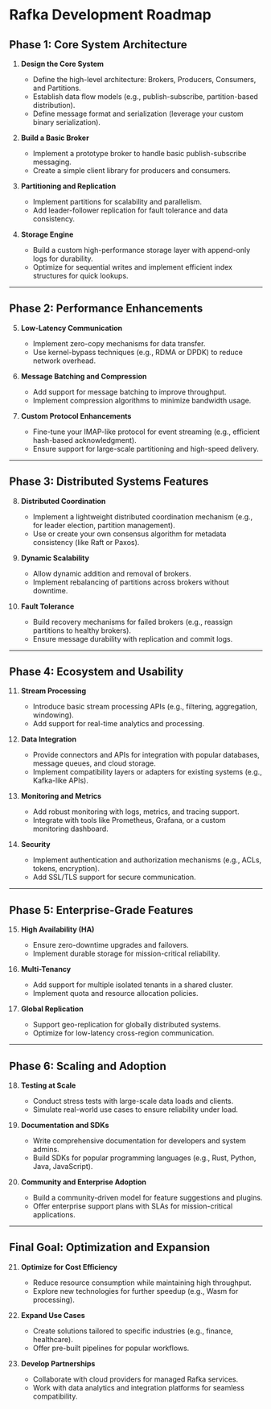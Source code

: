 # Rafka Development Roadmap

## **Phase 1: Core System Architecture**
1. **Design the Core System**
   - Define the high-level architecture: Brokers, Producers, Consumers, and Partitions.
   - Establish data flow models (e.g., publish-subscribe, partition-based distribution).
   - Define message format and serialization (leverage your custom binary serialization).

2. **Build a Basic Broker**
   - Implement a prototype broker to handle basic publish-subscribe messaging.
   - Create a simple client library for producers and consumers.

3. **Partitioning and Replication**
   - Implement partitions for scalability and parallelism.
   - Add leader-follower replication for fault tolerance and data consistency.

4. **Storage Engine**
   - Build a custom high-performance storage layer with append-only logs for durability.
   - Optimize for sequential writes and implement efficient index structures for quick lookups.

---

## **Phase 2: Performance Enhancements**
5. **Low-Latency Communication**
   - Implement zero-copy mechanisms for data transfer.
   - Use kernel-bypass techniques (e.g., RDMA or DPDK) to reduce network overhead.

6. **Message Batching and Compression**
   - Add support for message batching to improve throughput.
   - Implement compression algorithms to minimize bandwidth usage.

7. **Custom Protocol Enhancements**
   - Fine-tune your IMAP-like protocol for event streaming (e.g., efficient hash-based acknowledgment).
   - Ensure support for large-scale partitioning and high-speed delivery.

---

## **Phase 3: Distributed Systems Features**
8. **Distributed Coordination**
   - Implement a lightweight distributed coordination mechanism (e.g., for leader election, partition management).
   - Use or create your own consensus algorithm for metadata consistency (like Raft or Paxos).

9. **Dynamic Scalability**
   - Allow dynamic addition and removal of brokers.
   - Implement rebalancing of partitions across brokers without downtime.

10. **Fault Tolerance**
    - Build recovery mechanisms for failed brokers (e.g., reassign partitions to healthy brokers).
    - Ensure message durability with replication and commit logs.

---

## **Phase 4: Ecosystem and Usability**
11. **Stream Processing**
    - Introduce basic stream processing APIs (e.g., filtering, aggregation, windowing).
    - Add support for real-time analytics and processing.

12. **Data Integration**
    - Provide connectors and APIs for integration with popular databases, message queues, and cloud storage.
    - Implement compatibility layers or adapters for existing systems (e.g., Kafka-like APIs).

13. **Monitoring and Metrics**
    - Add robust monitoring with logs, metrics, and tracing support.
    - Integrate with tools like Prometheus, Grafana, or a custom monitoring dashboard.

14. **Security**
    - Implement authentication and authorization mechanisms (e.g., ACLs, tokens, encryption).
    - Add SSL/TLS support for secure communication.

---

## **Phase 5: Enterprise-Grade Features**
15. **High Availability (HA)**
    - Ensure zero-downtime upgrades and failovers.
    - Implement durable storage for mission-critical reliability.

16. **Multi-Tenancy**
    - Add support for multiple isolated tenants in a shared cluster.
    - Implement quota and resource allocation policies.

17. **Global Replication**
    - Support geo-replication for globally distributed systems.
    - Optimize for low-latency cross-region communication.

---

## **Phase 6: Scaling and Adoption**
18. **Testing at Scale**
    - Conduct stress tests with large-scale data loads and clients.
    - Simulate real-world use cases to ensure reliability under load.

19. **Documentation and SDKs**
    - Write comprehensive documentation for developers and system admins.
    - Build SDKs for popular programming languages (e.g., Rust, Python, Java, JavaScript).

20. **Community and Enterprise Adoption**
    - Build a community-driven model for feature suggestions and plugins.
    - Offer enterprise support plans with SLAs for mission-critical applications.

---

## **Final Goal: Optimization and Expansion**
21. **Optimize for Cost Efficiency**
    - Reduce resource consumption while maintaining high throughput.
    - Explore new technologies for further speedup (e.g., Wasm for processing).

22. **Expand Use Cases**
    - Create solutions tailored to specific industries (e.g., finance, healthcare).
    - Offer pre-built pipelines for popular workflows.

23. **Develop Partnerships**
    - Collaborate with cloud providers for managed Rafka services.
    - Work with data analytics and integration platforms for seamless compatibility.
